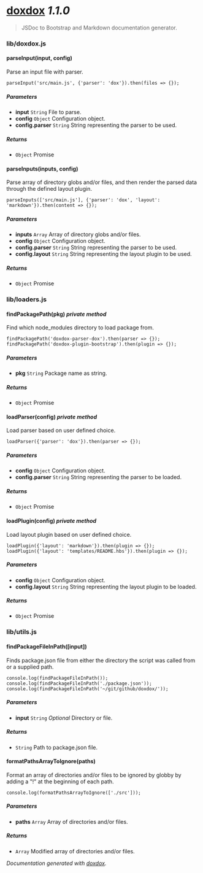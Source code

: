 # [doxdox](https://github.com/neogeek/doxdox) *1.1.0*

> JSDoc to Bootstrap and Markdown documentation generator.


### lib/doxdox.js


#### parseInput(input, config) 

Parse an input file with parser.

    parseInput('src/main.js', {'parser': 'dox'}).then(files => {});




##### Parameters

- **input** `String`   File to parse.
- **config** `Object`   Configuration object.
- **config.parser** `String`   String representing the parser to be used.




##### Returns


- `Object`   Promise



#### parseInputs(inputs, config) 

Parse array of directory globs and/or files, and then render the parsed data through the defined layout plugin.

    parseInputs(['src/main.js'], {'parser': 'dox', 'layout': 'markdown'}).then(content => {});




##### Parameters

- **inputs** `Array`   Array of directory globs and/or files.
- **config** `Object`   Configuration object.
- **config.parser** `String`   String representing the parser to be used.
- **config.layout** `String`   String representing the layout plugin to be used.




##### Returns


- `Object`   Promise




### lib/loaders.js


#### findPackagePath(pkg)  *private method*

Find which node_modules directory to load package from.

    findPackagePath('doxdox-parser-dox').then(parser => {});
    findPackagePath('doxdox-plugin-bootstrap').then(plugin => {});




##### Parameters

- **pkg** `String`   Package name as string.




##### Returns


- `Object`   Promise



#### loadParser(config)  *private method*

Load parser based on user defined choice.

    loadParser({'parser': 'dox'}).then(parser => {});




##### Parameters

- **config** `Object`   Configuration object.
- **config.parser** `String`   String representing the parser to be loaded.




##### Returns


- `Object`   Promise



#### loadPlugin(config)  *private method*

Load layout plugin based on user defined choice.

    loadPlugin({'layout': 'markdown'}).then(plugin => {});
    loadPlugin({'layout': 'templates/README.hbs'}).then(plugin => {});




##### Parameters

- **config** `Object`   Configuration object.
- **config.layout** `String`   String representing the layout plugin to be loaded.




##### Returns


- `Object`   Promise




### lib/utils.js


#### findPackageFileInPath([input]) 

Finds package.json file from either the directory the script was called from or a supplied path.

    console.log(findPackageFileInPath());
    console.log(findPackageFileInPath('./package.json'));
    console.log(findPackageFileInPath('~/git/github/doxdox/'));




##### Parameters

- **input** `String`  *Optional* Directory or file.




##### Returns


- `String`   Path to package.json file.



#### formatPathsArrayToIgnore(paths) 

Format an array of directories and/or files to be ignored by globby by adding a "!" at the beginning of each path.

    console.log(formatPathsArrayToIgnore(['./src']));




##### Parameters

- **paths** `Array`   Array of directories and/or files.




##### Returns


- `Array`   Modified array of directories and/or files.




*Documentation generated with [doxdox](https://github.com/neogeek/doxdox).*
